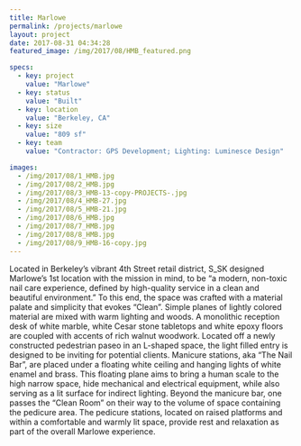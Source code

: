 ```yaml
---
title: Marlowe
permalink: /projects/marlowe
layout: project
date: 2017-08-31 04:34:28
featured_image: /img/2017/08/HMB_featured.png

specs:
  - key: project
    value: "Marlowe"
  - key: status
    value: "Built"
  - key: location
    value: "Berkeley, CA"
  - key: size
    value: "809 sf"
  - key: team
    value: "Contractor: GPS Development; Lighting: Luminesce Design"

images:
  - /img/2017/08/1_HMB.jpg
  - /img/2017/08/2_HMB.jpg
  - /img/2017/08/3_HMB-13-copy-PROJECTS-.jpg
  - /img/2017/08/4_HMB-27.jpg
  - /img/2017/08/5_HMB-21.jpg
  - /img/2017/08/6_HMB.jpg
  - /img/2017/08/7_HMB.jpg
  - /img/2017/08/8_HMB.jpg
  - /img/2017/08/9_HMB-16-copy.jpg
---
```


Located in Berkeley’s vibrant 4th Street retail district, S_SK designed Marlowe’s 1st location with the mission in mind, to be “a modern, non-toxic nail care experience, defined by high-quality service in a clean and beautiful environment.” To this end, the space was crafted with a material palate and simplicity that evokes “Clean”. Simple planes of lightly colored material are mixed with warm lighting and woods. A monolithic reception desk of white marble, white Cesar stone tabletops and white epoxy floors are coupled with accents of rich walnut woodwork. Located off a newly constructed pedestrian paseo in an L-shaped space, the light filled entry is designed to be inviting for potential clients. Manicure stations, aka “The Nail Bar”, are placed under a floating white ceiling and hanging lights of white enamel and brass. This floating plane aims to bring a human scale to the high narrow space, hide mechanical and electrical equipment, while also serving as a lit surface for indirect lighting. Beyond the manicure bar, one passes the “Clean Room” on their way to the volume of space containing the pedicure area. The pedicure stations, located on raised platforms and within a comfortable and warmly lit space, provide rest and relaxation as part of the overall Marlowe experience.
